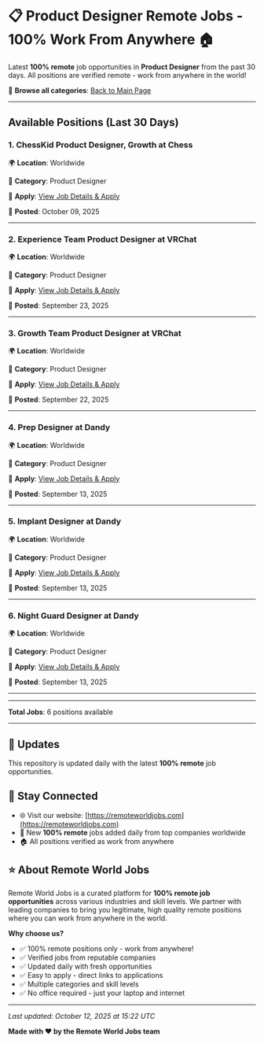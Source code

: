 # 📋 Product Designer Remote Jobs - 100% Work From Anywhere 🏠

Latest **100% remote** job opportunities in **Product Designer** from the past 30 days. All positions are verified remote - work from anywhere in the world!

🔗 **Browse all categories**: [Back to Main Page](README.md)

---

## Available Positions (Last 30 Days)

### 1. ChessKid Product Designer, Growth at Chess

🌍 **Location**: Worldwide

📍 **Category**: Product Designer

🔗 **Apply**: [View Job Details & Apply](https://remoteworldjobs.com/chesskid-product-designer-growth-chess)

📅 **Posted**: October 09, 2025

---

### 2. Experience Team Product Designer at VRChat

🌍 **Location**: Worldwide

📍 **Category**: Product Designer

🔗 **Apply**: [View Job Details & Apply](https://remoteworldjobs.com/experience-team-product-designer-vrchat)

📅 **Posted**: September 23, 2025

---

### 3. Growth Team Product Designer at VRChat

🌍 **Location**: Worldwide

📍 **Category**: Product Designer

🔗 **Apply**: [View Job Details & Apply](https://remoteworldjobs.com/growth-team-product-designer-vrchat)

📅 **Posted**: September 22, 2025

---

### 4. Prep Designer at Dandy

🌍 **Location**: Worldwide

📍 **Category**: Product Designer

🔗 **Apply**: [View Job Details & Apply](https://remoteworldjobs.com/prep-designer-south-africa-dandy)

📅 **Posted**: September 13, 2025

---

### 5. Implant Designer at Dandy

🌍 **Location**: Worldwide

📍 **Category**: Product Designer

🔗 **Apply**: [View Job Details & Apply](https://remoteworldjobs.com/implant-designer-dandy)

📅 **Posted**: September 13, 2025

---

### 6. Night Guard Designer at Dandy

🌍 **Location**: Worldwide

📍 **Category**: Product Designer

🔗 **Apply**: [View Job Details & Apply](https://remoteworldjobs.com/night-guard-designer-dandy)

📅 **Posted**: September 13, 2025

---


---

**Total Jobs**: 6 positions available

---

## 🔄 Updates

This repository is updated daily with the latest **100% remote** job opportunities.

## 📧 Stay Connected

- 🌐 Visit our website: [https://remoteworldjobs.com](https://remoteworldjobs.com)
- 💼 New **100% remote** jobs added daily from top companies worldwide
- 🏠 All positions verified as work from anywhere

## ⭐ About Remote World Jobs

Remote World Jobs is a curated platform for **100% remote job opportunities** across various industries and skill levels. We partner with leading companies to bring you legitimate, high quality remote positions where you can work from anywhere in the world.

**Why choose us?**
- ✅ 100% remote positions only - work from anywhere!
- ✅ Verified jobs from reputable companies
- ✅ Updated daily with fresh opportunities
- ✅ Easy to apply - direct links to applications
- ✅ Multiple categories and skill levels
- ✅ No office required - just your laptop and internet

---

_Last updated: October 12, 2025 at 15:22 UTC_

**Made with ❤️ by the Remote World Jobs team**
